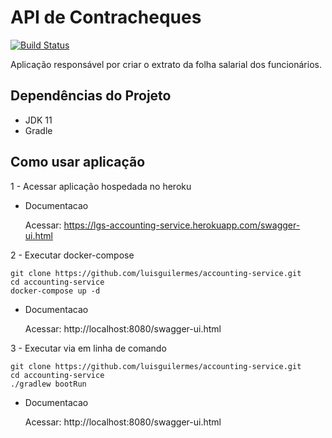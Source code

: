 # API de Contracheques

[![Build Status](https://travis-ci.com/luisguilermes/accounting-service.svg?branch=master)](https://travis-ci.com/luisguilermes/accounting-service)

Aplicação responsável por criar o extrato da folha salarial dos funcionários.

## Dependências do Projeto
* JDK 11
* Gradle

## Como usar aplicação
1 - Acessar aplicação hospedada no heroku
* Documentacao
  

    Acessar: https://lgs-accounting-service.herokuapp.com/swagger-ui.html

2 - Executar docker-compose

    git clone https://github.com/luisguilermes/accounting-service.git
    cd accounting-service
    docker-compose up -d

* Documentacao
  

    Acessar: http://localhost:8080/swagger-ui.html

3 - Executar via em linha de comando

    git clone https://github.com/luisguilermes/accounting-service.git
    cd accounting-service
    ./gradlew bootRun

* Documentacao
  

    Acessar: http://localhost:8080/swagger-ui.html



